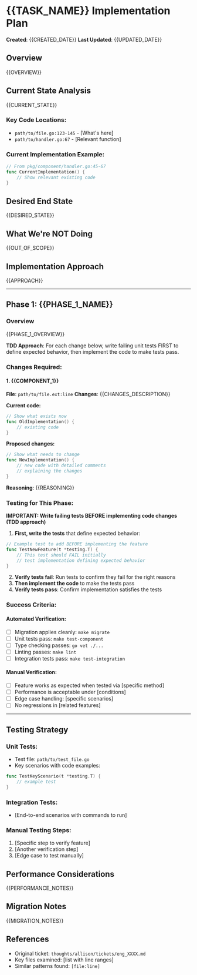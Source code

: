 # {{TASK_NAME}} Implementation Plan

**Created**: {{CREATED_DATE}}
**Last Updated**: {{UPDATED_DATE}}

## Overview

{{OVERVIEW}}

## Current State Analysis

{{CURRENT_STATE}}

### Key Code Locations:
- `path/to/file.go:123-145` - [What's here]
- `path/to/handler.go:67` - [Relevant function]

### Current Implementation Example:
```go
// From pkg/component/handler.go:45-67
func CurrentImplementation() {
    // Show relevant existing code
}
```

## Desired End State

{{DESIRED_STATE}}

## What We're NOT Doing

{{OUT_OF_SCOPE}}

## Implementation Approach

{{APPROACH}}

---

## Phase 1: {{PHASE_1_NAME}}

### Overview
{{PHASE_1_OVERVIEW}}

**TDD Approach**: For each change below, write failing unit tests FIRST to define expected behavior, then implement the code to make tests pass.

### Changes Required:

#### 1. {{COMPONENT_1}}
**File**: `path/to/file.ext:line`
**Changes**: {{CHANGES_DESCRIPTION}}

**Current code:**
```go
// Show what exists now
func OldImplementation() {
    // existing code
}
```

**Proposed changes:**
```go
// Show what needs to change
func NewImplementation() {
    // new code with detailed comments
    // explaining the changes
}
```

**Reasoning**: {{REASONING}}

### Testing for This Phase:

**IMPORTANT: Write failing tests BEFORE implementing code changes (TDD approach)**

1. **First, write the tests** that define expected behavior:
```go
// Example test to add BEFORE implementing the feature
func TestNewFeature(t *testing.T) {
    // This test should FAIL initially
    // test implementation defining expected behavior
}
```

2. **Verify tests fail**: Run tests to confirm they fail for the right reasons
3. **Then implement the code** to make the tests pass
4. **Verify tests pass**: Confirm implementation satisfies the tests

### Success Criteria:

#### Automated Verification:
- [ ] Migration applies cleanly: `make migrate`
- [ ] Unit tests pass: `make test-component`
- [ ] Type checking passes: `go vet ./...`
- [ ] Linting passes: `make lint`
- [ ] Integration tests pass: `make test-integration`

#### Manual Verification:
- [ ] Feature works as expected when tested via [specific method]
- [ ] Performance is acceptable under [conditions]
- [ ] Edge case handling: [specific scenarios]
- [ ] No regressions in [related features]

---

## Testing Strategy

### Unit Tests:
- Test file: `path/to/test_file.go`
- Key scenarios with code examples:

```go
func TestKeyScenario(t *testing.T) {
    // example test
}
```

### Integration Tests:
- [End-to-end scenarios with commands to run]

### Manual Testing Steps:
1. [Specific step to verify feature]
2. [Another verification step]
3. [Edge case to test manually]

## Performance Considerations

{{PERFORMANCE_NOTES}}

## Migration Notes

{{MIGRATION_NOTES}}

## References

- Original ticket: `thoughts/allison/tickets/eng_XXXX.md`
- Key files examined: [list with line ranges]
- Similar patterns found: `[file:line]`
